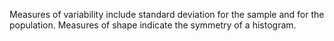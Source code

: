 Measures of variability include standard deviation for the sample and for the population. Measures of shape indicate the symmetry of a histogram. 